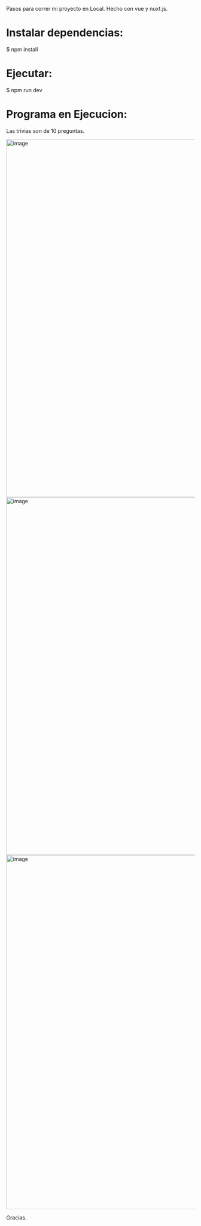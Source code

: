 Pasos para correr mi proyecto en Local.
Hecho con vue y nuxt.js.

# Instalar dependencias:
$ npm install

# Ejecutar:
$ npm run dev

# Programa en Ejecucion:
Las trivias son de 10 preguntas.

<img width="957" alt="image" src="https://github.com/Daniel349167/Trivia-Game/assets/62466867/8619e6e9-0f0d-4403-b0de-f272e38b2809">
<img width="957" alt="image" src="https://github.com/Daniel349167/Trivia-Game/assets/62466867/029dabf8-593e-472d-8f4c-a2ef86daa84d">
<img width="947" alt="image" src="https://github.com/Daniel349167/Trivia-Game/assets/62466867/d0fdb596-31d3-4f20-bb0b-83378b40393f">


Gracias.


